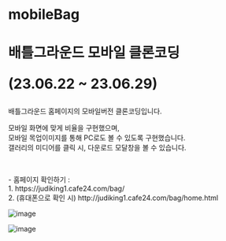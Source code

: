 # mobileBag


<h1>
  배틀그라운드 모바일 클론코딩
<p>(23.06.22 ~ 23.06.29)</p>
</h1>
<p>
 배틀그라운드 홈페이지의 모바일버전 클론코딩입니다.
</p>
<p>
  모바일 화면에 맞게 비율을 구현했으며,
  <br>
  모바일 목업이미지를 통해 PC로도 볼 수 있도록 구현했습니다.
  <br>
  갤러리의 미디어를 클릭 시, 다운로드 모달창을 볼 수 있습니다.
</p>
<br>
<p>
  - 홈페이지 확인하기 :
  <br>
  1. https://judiking1.cafe24.com/bag/
  <br>
  2. (휴대폰으로 확인 시) http://judiking1.cafe24.com/bag/home.html
</p>

![image](https://github.com/judiking1/mobileBag/assets/110409369/2a04c9d9-4c75-49c5-95b8-0a672a3e998d)

![image](https://github.com/judiking1/mobileBag/assets/110409369/453e9001-ea33-4f2f-a6c6-41b0c40e8f9d)
